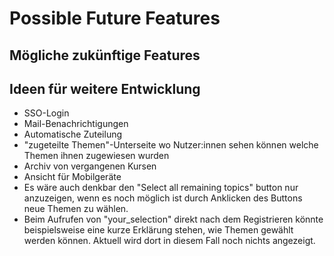 # Possible Future Features
## Mögliche zukünftige Features 

## Ideen für weitere Entwicklung
+ SSO-Login
+ Mail-Benachrichtigungen
+ Automatische Zuteilung
+ "zugeteilte Themen"-Unterseite wo Nutzer:innen sehen können welche Themen ihnen zugewiesen wurden
+ Archiv von vergangenen Kursen
+ Ansicht für Mobilgeräte
+ Es wäre auch denkbar den "Select all remaining topics" button nur anzuzeigen, wenn es noch möglich ist durch
Anklicken des Buttons neue Themen zu wählen.
+ Beim Aufrufen von "your_selection" direkt nach dem Registrieren könnte 
beispielsweise eine kurze Erklärung stehen, wie Themen gewählt werden können.
Aktuell wird dort in diesem Fall noch nichts angezeigt.


